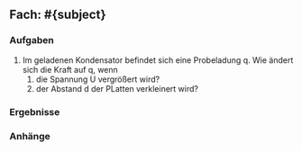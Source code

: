 ## Fach: #{subject}

### Aufgaben

1. Im geladenen Kondensator befindet sich eine Probeladung q. Wie ändert sich die Kraft auf q, wenn 
	1. die Spannung U vergrößert wird?
	2. der Abstand d der PLatten verkleinert wird?

### Ergebnisse

### Anhänge